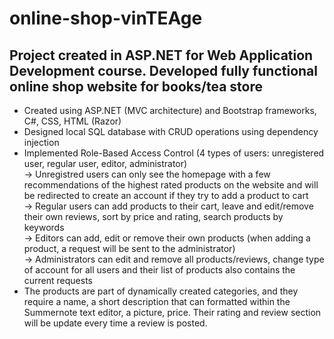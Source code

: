 # online-shop-vinTEAge
## Project created in ASP.NET for Web Application Development course. Developed fully functional online shop website for books/tea store

* Created using ASP.NET (MVC architecture) and Bootstrap frameworks, C#, CSS, HTML (Razor)
* Designed local SQL database with CRUD operations using dependency injection
* Implemented Role-Based Access Control (4 types of users: unregistered user, regular user, editor, administrator)  
  -> Unregistred users can only see the homepage with a few recommendations of the highest rated products on the website and will be redirected to create an account if they try to add a product to cart  
  -> Regular users can add products to their cart, leave and edit/remove their own reviews, sort by price and rating, search products by keywords  
  -> Editors can add, edit or remove their own products (when adding a product, a request will be sent to the administrator)  
  -> Administrators can edit and remove all products/reviews, change type of account for all users and their list of products also contains the current requests  
* The products are part of dynamically created categories, and they require a name, a short description that can formatted within the Summernote text editor, a picture, price. Their rating and review section will be update every time a review is posted.
